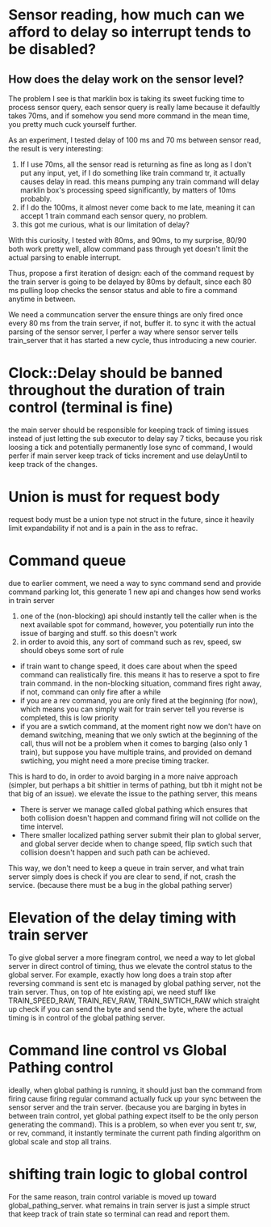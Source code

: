 # Sensor reading, how much can we afford to delay so interrupt tends to be disabled?
## How does the delay work on the sensor level?
The problem I see is that marklin box is taking its sweet fucking time to process sensor query, each sensor query is really lame because it defaultly takes 70ms, and if somehow you send more command in the mean time, you pretty much cuck yourself further.

As an experiment, I tested delay of 100 ms and 70 ms between sensor read, the result is very interesting:
1. If I use 70ms, all the sensor read is returning as fine as long as I don't put any input, yet, if I do something like train command tr, it actually causes delay in read. this means pumping any train command will delay marklin box's processing speed significantly, by matters of 10ms probably.
2. if I do the 100ms, it almost never come back to me late, meaning it can accept 1 train command each sensor query, no problem.
3. this got me curious, what is our limitation of delay?

With this curiosity, I tested with 80ms, and 90ms, to my surprise, 80/90 both work pretty well, allow command pass through yet doesn't limit the actual parsing to enable interrupt.

Thus, propose a first iteration of design: each of the command request by the train server is going to be delayed by 80ms by default, since each 80 ms pulling loop checks the sensor status and able to fire a command anytime in between.

We need a communcation server the ensure things are only fired once every 80 ms from the train server, if not, buffer it. to sync it with the actual parsing of the sensor server, I perfer a way where sensor server tells train_server that it has started a new cycle, thus introducing a new courier.

# Clock::Delay should be banned throughout the duration of train control (terminal is fine)
the main server should be responsible for keeping track of timing issues instead of just letting the sub executor to delay say 7 ticks, because you risk loosing a tick and potentially permanently lose sync of command, I would perfer if main server keep track of ticks increment and use delayUntil to keep track of the changes.

# Union is must for request body
request body must be a union type not struct in the future, since it heavily limit expandability if not and is a pain in the ass to refrac.

# Command queue
due to earlier comment, we need a way to sync command send and provide command parking lot, this generate 1 new api and changes how send works in train server
1. one of the (non-blocking) api should instantly tell the caller when is the next available spot for command, however, you potentially run into the issue of barging and stuff. so this doesn't work
2. in order to avoid this, any sort of command such as rev, speed, sw should obeys some sort of rule
- if train want to change speed, it does care about when the speed command can realistically fire. this means it has to reserve a spot to fire train command. in the non-blocking situation, command fires right away, if not, command can only fire after a while
- if you are a rev command, you are only fired at the beginning (for now), which means you can simply wait for train server tell you reverse is completed, this is low priority
- if you are a swtich command, at the moment right now we don't have on demand switching, meaning that we only swtich at the beginning of the call, thus will not be a problem when it comes to barging (also only 1 train), but suppose you have multiple trains, and provided on demand swtiching, you might need a more precise timing tracker.

This is hard to do, in order to avoid barging in a more naive approach (simpler, but perhaps a bit shittier in terms of pathing, but tbh it might not be that big of an issue). we elevate the issue to the pathing server, this means 
- There is server we manage called global pathing which ensures that both collision doesn't happen and command firing will not collide on the time intervel.
- There smaller localized pathing server submit their plan to global server, and global server decide when to change speed, flip swtich such that collision doesn't happen and such path can be achieved.

This way, we don't need to keep a queue in train server, and what train server simply does is check if you are clear to send, if not, crash the service. (because there must be a bug in the global pathing server)


# Elevation of the delay timing with train server
To give global server a more finegram control, we need a way to let global server in direct control of timing, thus we elevate the control status to the global server. For example, exactly how long does a train stop after reversing command is sent etc is managed by global pathing server, not the train server. Thus, on top of hte existing api, we need stuff like TRAIN_SPEED_RAW, TRAIN_REV_RAW, TRAIN_SWTICH_RAW which straight up check if you can send the byte and send the byte, where the actual timing is in control of the global pathing server.

# Command line control vs Global Pathing control
ideally, when global pathing is running, it should just ban the command from firing cause firing regular command actually fuck up your sync between the sensor server and the train server. (because you are barging in bytes in between train control, yet global pathing expect itself to be the only person generating the command). This is a problem, so when ever you sent tr, sw, or rev, command, it instantly terminate the current path finding algorithm on global scale and stop all trains.

# shifting train logic to global control
For the same reason, train control variable is moved up toward global_pathing_server. what remains in train server is just a simple struct that keep track of train state so terminal can read and report them.
